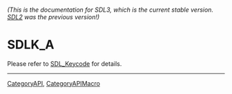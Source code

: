 ###### (This is the documentation for SDL3, which is the current stable version. [SDL2](https://wiki.libsdl.org/SDL2/) was the previous version!)
# SDLK_A

Please refer to [SDL_Keycode](SDL_Keycode) for details.

----
[CategoryAPI](CategoryAPI), [CategoryAPIMacro](CategoryAPIMacro)

